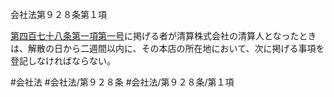会社法第９２８条第１項

[第四百七十八条第一項第一号](会社法＿＿＿＿第４７８条第１項第１号)に掲げる者が清算株式会社の清算人となったときは、解散の日から二週間以内に、その本店の所在地において、次に掲げる事項を登記しなければならない。

#会社法
#会社法/第９２８条
#会社法/第９２８条/第１項
